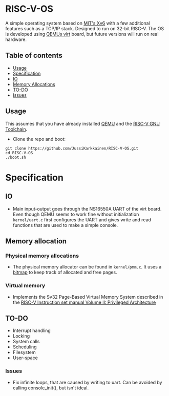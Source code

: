 # RISC-V-OS

A simple operating system based on [MIT's Xv6](https://pdos.csail.mit.edu/6.S081/2020/xv6/book-riscv-rev1.pdf) with 
a few additional features such as a TCP/IP stack. Designed to run on 32-bit RISC-V. 
The OS is developed using [QEMUs virt](https://www.qemu.org/docs/master/system/riscv/virt.html) board, but future
versions will run on real hardware.

## Table of contents
- [Usage](https://github.com/JussiKarkkainen/RISC-V-OS#Usage)
- [Specification](https://github.com/JussiKarkkainen/RISC-V-OS#Specification)
- [IO](https://github.com/JussiKarkkainen/RISC-V-OS#io)
- [Memory Allocations](https://github.com/JussiKarkkainen/RISC-V-OS#memory-allocation)
- [TO-DO](https://github.com/JussiKarkkainen/RISC-V-OS#to-do)
- [Issues](https://github.com/JussiKarkkainen/RISC-V-OS#issues)

## Usage
This assumes that you have already installed [QEMU](https://www.qemu.org/download/) and the [RISC-V GNU Toolchain](https://github.com/riscv-collab/riscv-gnu-toolchain).

- Clone the repo and boot:
```
git clone https://github.com/JussiKarkkainen/RISC-V-OS.git
cd RISC-V-OS 
./boot.sh
```

# Specification
## IO
- Main input-output goes through the NS16550A UART of the virt board.
  Even though QEMU seems to work fine without initialization ```kernel/uart.c``` first 
  configures the UART and gives write and read functions that are used to make
  a simple console.

## Memory allocation
### Physical memory allocations
- The physical memory allocator can be found in ```kernel/pmm.c```. It uses a [bitmap](https://wiki.osdev.org/Page_Frame_Allocation) 
  to keep track of allocated and free pages. 

### Virtual memory
- Implements the Sv32 Page-Based Virtual Memory System described in the [RISC-V Instruction set manual Volume II: Privileged Architecture](https://riscv.org/technical/specifications/) 

## TO-DO
- Interrupt handling
- Locking
- System calls
- Scheduling
- Filesystem
- User-space

### Issues
- Fix infinite loops, that are caused by writing to uart. Can be avoided by calling console_init(), but isn't ideal.

